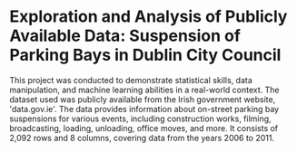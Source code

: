 # Exploration and Analysis of Publicly Available Data: Suspension of Parking Bays in Dublin City Council

This project was conducted to demonstrate statistical skills, data manipulation, and machine learning abilities in a real-world context. The dataset used was publicly available from the Irish government website, 'data.gov.ie'. The data provides information about on-street parking bay suspensions for various events, including construction works, filming, broadcasting, loading, unloading, office moves, and more. It consists of 2,092 rows and 8 columns, covering data from the years 2006 to 2011.
